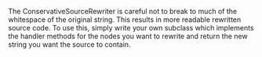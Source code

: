 The ConservativeSourceRewriter is careful not to break to much of the whitespace of the original string. This results in more readable rewritten source code. To use this, simply write your own subclass which implements the handler methods for the nodes you want to rewrite and return the new string you want the source to contain.